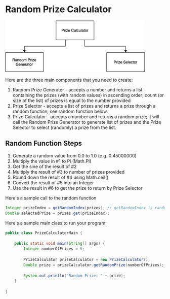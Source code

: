 # Random Prize Calculator

![Diagram](utils-1-diagram.png)

Here are the three main components that you need to create:
1. Random Prize Generator - accepts a number and returns a list containing the prizes (with random values) in ascending order; count (or size of the list) of prizes is equal to the number provided
2. Prize Selector - accepts a list of prizes and returns a prize through a random function; see random function below.
3. Prize Calculator - accepts a number and returns a random prize; it will call the Random Prize Generator to generate list of prizes and the Prize Selector to select (randomly) a prize from the list.

## Random Function Steps
1. Generate a random value from 0.0 to 1.0 (e.g. 0.45000000)
2. Multiply the value in #1 to Pi (Math.PI)
3. Get the sine of the result of #2
4. Multiply the result of #3 to number of prizes provided
5. Round down the result of #4 using Math.ceil()
6. Convert the result of #5 into an Integer
7. Use the result in #6 to get the prize to return by Prize Selector

Here's a sample call to the random function
```java
Integer prizeIndex = getRandomIndex(prizes); // getRandomIndex is random function (or method)
Double selectedPrize = prizes.get(prizeIndex);
```

Here's a sample main class to run your program:
```java
public class PrizeCalculatorMain {

    public static void main(String[] args) {
        Integer numberOfPrizes = 5;

        PrizeCalculator prizeCalculator = new PrizeCalculator();
        Double prize = prizeCalculator.getRandomPrize(numberOfPrizes);

        System.out.println("Random Prize: " + prize);
    }

}
```
